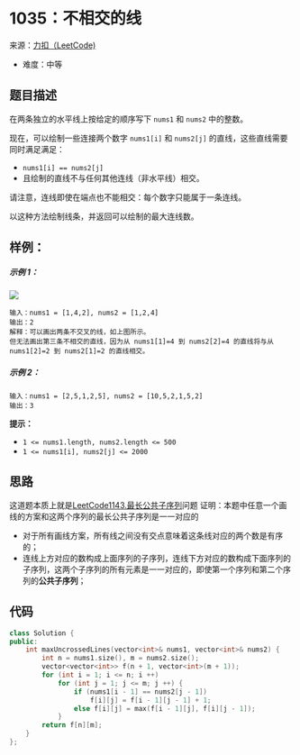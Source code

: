 # 1035：不相交的线
来源：[力扣（LeetCode)](https://leetcode.cn/problems/uncrossed-lines/)

* 难度：中等

## 题目描述
在两条独立的水平线上按给定的顺序写下 `nums1` 和 `nums2` 中的整数。

现在，可以绘制一些连接两个数字 `nums1[i]` 和 `nums2[j]` 的直线，这些直线需要同时满足满足：

* `nums1[i] == nums2[j]`
* 且绘制的直线不与任何其他连线（非水平线）相交。

请注意，连线即使在端点也不能相交：每个数字只能属于一条连线。

以这种方法绘制线条，并返回可以绘制的最大连线数。

## 样例：
##### 示例 1：
![](https://assets.leetcode.com/uploads/2019/04/26/142.png)
```
输入：nums1 = [1,4,2], nums2 = [1,2,4]
输出：2
解释：可以画出两条不交叉的线，如上图所示。 
但无法画出第三条不相交的直线，因为从 nums1[1]=4 到 nums2[2]=4 的直线将与从 nums1[2]=2 到 nums2[1]=2 的直线相交。
```
##### 示例 2：
```
输入：nums1 = [2,5,1,2,5], nums2 = [10,5,2,1,5,2]
输出：3
```

**提示：**
* `1 <= nums1.length, nums2.length <= 500`
* `1 <= nums1[i], nums2[j] <= 2000`
## 思路
这道题本质上就是[LeetCode1143.最长公共子序列](https://leetcode.cn/problems/longest-common-subsequence/)问题
证明：本题中任意一个画线的方案和这两个序列的最长公共子序列是一一对应的
* 对于所有画线方案，所有线之间没有交点意味着这条线对应的两个数是有序的；
* 连线上方对应的数构成上面序列的子序列，连线下方对应的数构成下面序列的子序列，这两个子序列的所有元素是一一对应的，即使第一个序列和第二个序列的**公共子序列**；


## 代码
```c++
class Solution {
public:
    int maxUncrossedLines(vector<int>& nums1, vector<int>& nums2) {
        int n = nums1.size(), m = nums2.size();
        vector<vector<int>> f(n + 1, vector<int>(m + 1));
        for (int i = 1; i <= n; i ++)
            for (int j = 1; j <= m; j ++) {
                if (nums1[i - 1] == nums2[j - 1])
                    f[i][j] = f[i - 1][j - 1] + 1;
                else f[i][j] = max(f[i - 1][j], f[i][j - 1]);
            }
        return f[n][m];
    }
};
```